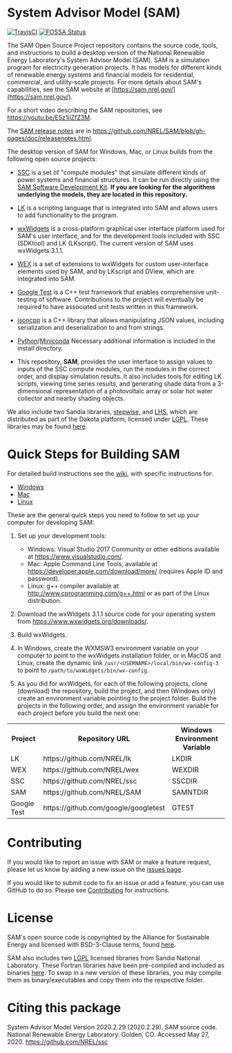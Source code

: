 # System Advisor Model (SAM)
[![TravisCI](https://travis-ci.org/NREL/SAM.svg?branch=develop)](https://travis-ci.org/NREL/SAM)
[![FOSSA Status](https://app.fossa.io/api/projects/git%2Bgithub.com%2FNREL%2FSAM.svg?type=shield)](https://app.fossa.io/projects/git%2Bgithub.com%2FNREL%2FSAM?ref=badge_shield)

The SAM Open Source Project repository contains the source code, tools, and instructions to build a desktop version of the National Renewable Energy Laboratory's System Advisor Model (SAM). SAM is a simulation program for electricity generation projects. It has models for different kinds of renewable energy systems and financial models for residential, commercial, and utility-scale projects. For more details about SAM's capabilities, see the SAM website at [https://sam.nrel.gov/](https://sam.nrel.gov/).

For a short video describing the SAM repositories, see https://youtu.be/E5z1iiZfZ3M.

The [SAM release notes](https://nrel.github.io/SAM/doc/releasenotes.html) are in https://github.com/NREL/SAM/blob/gh-pages/doc/releasenotes.html.

The desktop version of SAM for Windows, Mac, or Linux builds from the following open source projects:

* [SSC](https://github.com/nrel/ssc) is a set of "compute modules" that simulate different kinds of power systems and financial structures. It can be run directly using the [SAM Software Development Kit](https://sam.nrel.gov/sdk). **If you are looking for the algorithms underlying the models, they are located in this repository.**

* [LK](https://github.com/nrel/lk) is a scripting language that is integrated into SAM and allows users to add functionality to the program.

* [wxWidgets](https://www.wxwidgets.org/) is a cross-platform graphical user interface platform used for SAM's user interface, and for the development tools included with SSC (SDKtool) and LK (LKscript). The current version of SAM uses wxWidgets 3.1.1.

* [WEX](https://github.com/nrel/wex) is a set of extensions to wxWidgets for custom user-interface elements used by SAM, and by LKscript and DView, which are integrated into SAM.

* [Google Test](https://github.com/google/googletest) is a C++ test framework that enables comprehensive unit-testing of software.  Contributions to the project will eventually be required to have associated unit tests written in this framework.

* [jsoncpp](https://github.com/open-source-parsers/jsoncpp) is a C++ library that allows manipulating JSON values, including serialization and deserialization to and from strings.

* [Python](https://www.python.org)/[Miniconda](https://docs.conda.io/) Necessary additional information is included in the install directory.


* This repository, **SAM**, provides the user interface to assign values to inputs of the SSC compute modules, run the modules in the correct order, and display simulation results. It also includes tools for editing LK scripts, viewing time series results, and generating shade data from a 3-dimensional representation of a photovoltaic array or solar hot water collector and nearby shading objects.

We also include two Sandia libraries, [stepwise](https://dakota.sandia.gov/content/packages/stepwise), and [LHS](https://dakota.sandia.gov/content/packages/lhs), which are distributed as part of the Dakota platform, licensed under [LGPL](https://www.gnu.org/licenses/lgpl-3.0.en.html).  These libraries may be found [here](https://github.com/NREL/SAM/tree/develop/Sandia).


# Quick Steps for Building SAM

For detailed build instructions see the [wiki](https://github.com/NREL/SAM/wiki), with specific instructions for:

  * [Windows](https://github.com/NREL/SAM/wiki/Windows-Build-Instructions)
  * [Mac](https://github.com/NREL/SAM/wiki/Mac-Build-Instructions)
  * [Linux](https://github.com/NREL/SAM/wiki/Linux-Build-Instructions)

These are the general quick steps you need to follow to set up your computer for developing SAM:

1. Set up your development tools:

    * Windows: Visual Studio 2017 Community or other editions available at https://www.visualstudio.com/.
    * Mac: Apple Command Line Tools, available at https://developer.apple.com/download/more/ (requires Apple ID and password).
    * Linux: g++ compiler available at http://www.cprogramming.com/g++.html or as part of the Linux distribution.

2. Download the wxWidgets 3.1.1 source code for your operating system from https://www.wxwidgets.org/downloads/.

3. Build wxWidgets.

5. In Windows, create the WXMSW3 environment variable on your computer to point to the wxWidgets installation folder, or in MacOS and Linux, create the dynamic link `/usr/<USERNAME>/local/bin/wx-config-3` to point to `/path/to/wxWidgets/bin/wx-config`.

6. As you did for wxWidgets, for each of the following projects, clone (download) the repository, build the project, and then (Windows only) create an environment variable pointing to the project folder. Build the projects in the following order, and assign the environment variable for each project before you build the next one:

<table>
<tr><th>Project</th><th>Repository URL</th><th>Windows Environment Variable</th></tr>
<tr><td>LK</td><td>https://github.com/NREL/lk</td><td>LKDIR</td></tr>
<tr><td>WEX</td><td>https://github.com/NREL/wex</td><td>WEXDIR</td></tr>
<tr><td>SSC</td><td>https://github.com/NREL/ssc</td><td>SSCDIR</td></tr>
<tr><td>SAM</td><td>https://github.com/NREL/SAM</td><td>SAMNTDIR</td></tr>
<tr><td>Google Test</td><td>https://github.com/google/googletest</td><td>GTEST</td></tr>
</table>

# Contributing

If you would like to report an issue with SAM or make a feature request, please let us know by adding a new issue on the [issues page](https://github.com/NREL/SAM/issues).

If you would like to submit code to fix an issue or add a feature, you can use GitHub to do so. Please see [Contributing](CONTRIBUTING.md) for instructions.

# License
SAM's open source code is copyrighted by the Alliance for Sustainable Energy and licensed with BSD-3-Clause terms, found [here](https://github.com/NREL/SAM/blob/develop/LICENSE).

SAM also includes two [LGPL](https://www.gnu.org/licenses/lgpl-3.0.en.html) licensed libraries from Sandia National Laboratory.  These Fortran libraries have been pre-compiled and included as binaries [here](https://github.com/NREL/SAM/tree/develop/Sandia).  To swap in a new version of these libraries, you may compile them as binary/executables and copy them into the respective folder.

# Citing this package

System Advisor Model Version 2020.2.29 (2020.2.29). SAM source code. National Renewable Energy Laboratory. Golden, CO. Accessed May 27, 2020. https://github.com/NREL/ssc
